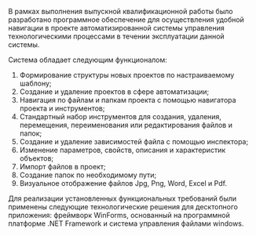 В рамках выполнения выпускной квалификационной работы было разработано программное обеспечение
для осуществления удобной навигации в проекте автоматизированной системы управления технологическими 
процессами в течении эксплуатации данной системы.

Система обладает следующим функционалом: 
1) Формирование структуры новых проектов по настраиваемому шаблону;
2) Создание и удаление проектов в сфере автоматизации; 
3) Навигация по файлам и папкам проекта с помощью навигатора проекта и инструментов;
4) Стандартный набор инструментов для создания, удаления, перемещения, переименования или редактирования файлов и папок;
5) Создание и удаление зависимостей файла с помощью инспектора;
6) Изменение параметров, свойств, описания и характеристик объектов;
7) Импорт файлов в проект;
8) Создание папок по необходимому пути;
9) Визуальное отображение файлов Jpg, Png, Word, Excel и Pdf.

Для реализации установленных функциональных требований были применены следующие технологические решения для десктопного
приложения: фреймворк WinForms, основанный на программной платформе .NET Framework и система управления файлами windows.